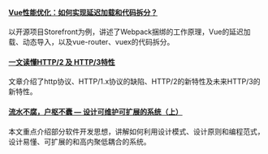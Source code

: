 
#### [Vue性能优化：如何实现延迟加载和代码拆分？](https://mp.weixin.qq.com/s/-m3F9SXxSuMAiy3WDqQmPA)
以开源项目Storefront为例，讲述了Webpack捆绑的工作原理，Vue的延迟加载、动态导入，以及vue-router、vuex的代码拆分。

#### [一文读懂HTTP/2 及 HTTP/3特性](https://mp.weixin.qq.com/s/hjxU-rjr-ISk0rzeQHAIeA)
文章介绍了http协议、HTTP/1.x协议的缺陷、HTTP/2的新特性及未来HTTP/3的新特性。

#### [流水不腐，户枢不蠹 — 设计可维护可扩展的系统（上）](https://zhuanlan.zhihu.com/p/56510452)
本文重点介绍部分软件开发思想，讲解如何利用设计模式、设计原则和编程范式，设计易懂、可扩展的和高内聚低耦合的系统。